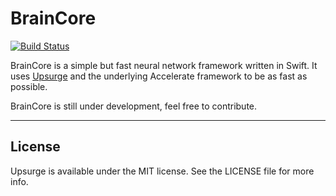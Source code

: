 # BrainCore

[![Build Status](https://travis-ci.org/aleph7/BrainCore.svg?branch=master)](https://travis-ci.org/aleph7/BrainCore)

BrainCore is a simple but fast neural network framework written in Swift. It uses [Upsurge](https://github.com/aleph7/Upsurge) and the underlying Accelerate framework to be as fast as possible.

BrainCore is still under development, feel free to contribute.

---

## License

Upsurge is available under the MIT license. See the LICENSE file for more info.
